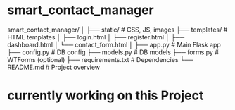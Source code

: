 # smart_contact_manager
smart_contact_manager/
│
├── static/              # CSS, JS, images
├── templates/           # HTML templates
│   ├── login.html
│   ├── register.html
│   ├── dashboard.html
│   └── contact_form.html
│
├── app.py               # Main Flask app
├── config.py            # DB config
├── models.py            # DB models
├── forms.py             # WTForms (optional)
├── requirements.txt     # Dependencies
└── README.md            # Project overview


# currently working on this Project 
